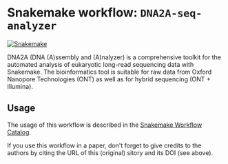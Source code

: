 # Snakemake workflow: `DNA2A-seq-analyzer`

[![Snakemake](https://img.shields.io/badge/snakemake-≥6.3.0-brightgreen.svg)](https://snakemake.github.io)

DNA2A (DNA (A)ssembly and (A)nalyzer) is a comprehensive toolkit for the automated analysis of eukaryotic long-read sequencing data with Snakemake. The bioinformatics tool is suitable for raw data from Oxford Nanopore Technologies (ONT) as well as for hybrid sequencing (ONT + Illumina).

## Usage

The usage of this workflow is described in the [Snakemake Workflow Catalog](https://snakemake.github.io/snakemake-workflow-catalog/?usage=<owner>%2F<repo>).

If you use this workflow in a paper, don't forget to give credits to the authors by citing the URL of this (original) <repo>sitory and its DOI (see above).
